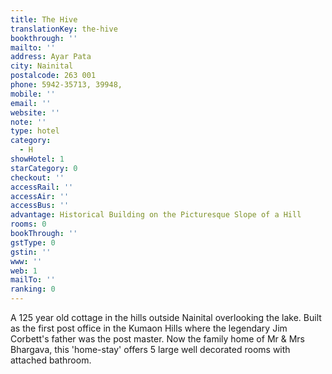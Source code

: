 ```yaml
---
title: The Hive
translationKey: the-hive
bookthrough: ''
mailto: ''
address: Ayar Pata
city: Nainital
postalcode: 263 001
phone: 5942-35713, 39948,
mobile: ''
email: ''
website: ''
note: ''
type: hotel
category:
  - H
showHotel: 1
starCategory: 0
checkout: ''
accessRail: ''
accessAir: ''
accessBus: ''
advantage: Historical Building on the Picturesque Slope of a Hill
rooms: 0
bookThrough: ''
gstType: 0
gstin: ''
www: ''
web: 1
mailTo: ''
ranking: 0
---
```







A 125 year old cottage in the hills outside Nainital overlooking the lake. Built as the first post office in the Kumaon Hills where the legendary Jim Corbett's father was the post master. Now the family home of Mr & Mrs Bhargava, this 'home-stay' offers 5 large well decorated rooms with attached bathroom.